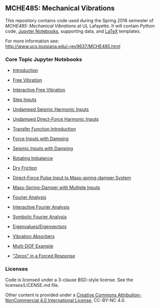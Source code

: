 ## MCHE485: Mechanical Vibrations


This repository contains code used during the Spring 2016 semester of *MCHE485: Mechanical Vibrations* at UL Lafayette. It will contain Python code, [Jupyter Notebooks](http://jupyter.org), supporting data, and [LaTeX](http://www.latex-project.org) templates.

For more information see: http://www.ucs.louisiana.edu/~jev9637/MCHE485.html

### Core Topic Jupyter Notebooks

* [Introduction][1]  
* [Free Vibration][2]  
* [Interactive Free Vibration][3]  
* [Step Inputs][4]  
* [Undamped Seismic Harmonic Inputs][5]  
* [Undamped Direct-Force Harmonic Inputs][6]  
* [Transfer Function Introduction][7]  
* [Force Inputs with Damping][8]  
* [Seismic Inputs with Damping][9]  
* [Rotating Imbalance][10]  
* [Dry Friction][11]  
* [Direct-Force Pulse Input to Mass-spring-damper System][13]
* [Mass-Spring-Damper with Multiple Inputs][12]  
* [Fourier Analysis][14]  
* [Interactive Fourier Analysis][15]  
* [Symbolic Fourier Analysis][16]  
* [Eigenvalues/Eigenvectors][17]  
* [Vibration Absorbers][18]  
* [Multi-DOF Example][19]  
* ["Zeros" in a Forced Response][20]


   [1]: http://nbviewer.ipython.org/github/DocVaughan/MCHE485---Mechanical-Vibrations/blob/Spring2016/Jupyter%20Notebooks/MCHE485%20-%20Introduction.ipynb (Introduction Notebook)
   [2]: http://nbviewer.ipython.org/github/DocVaughan/MCHE485---Mechanical-Vibrations/blob/Spring2016/Jupyter%20Notebooks/Mass%20Spring%20Damper%20-%20Free%20Vibration.ipynb
   [3]: http://nbviewer.ipython.org/github/DocVaughan/MCHE485---Mechanical-Vibrations/blob/Spring2016/Jupyter%20Notebooks/Mass%20Spring%20Damper%20-%20Free%20Vibration%20-%20Interactive.ipynb
   [4]: http://nbviewer.ipython.org/github/DocVaughan/MCHE485---Mechanical-Vibrations/blob/Spring2016/Jupyter%20Notebooks/Mass%20Spring%20Damper%20-%20Step%20Input.ipynb
   [5]: http://nbviewer.ipython.org/github/DocVaughan/MCHE485---Mechanical-Vibrations/blob/Spring2016/Jupyter%20Notebooks/Undamped%20Response%20to%20Harmonic%20Seismic%20Inputs.ipynb
   [6]: http://nbviewer.ipython.org/github/DocVaughan/MCHE485---Mechanical-Vibrations/blob/Spring2016/Jupyter%20Notebooks/Undamped%20Response%20to%20Harmonic%20Direct-Force%20Inputs.ipynb
   [7]: http://nbviewer.ipython.org/github/DocVaughan/MCHE485---Mechanical-Vibrations/blob/Spring2016/Jupyter%20Notebooks/Transfer%20Function%20for%20Undamped%20Harmonic%20Seismic%20Inputs.ipynb
   [8]: http://nbviewer.ipython.org/github/DocVaughan/MCHE485---Mechanical-Vibrations/blob/Spring2016/Jupyter%20Notebooks/Frequency%20Response%20to%20Harmonic%20Direct-Force%20Inputs.ipynb
   [9]: http://nbviewer.ipython.org/github/DocVaughan/MCHE485---Mechanical-Vibrations/blob/Spring2016/Jupyter%20Notebooks/Frequency%20Response%20to%20Harmonic%20Seismic%20Inputs.ipynb
   [10]: http://nbviewer.ipython.org/github/DocVaughan/MCHE485---Mechanical-Vibrations/blob/Spring2016/Jupyter%20Notebooks/Rotating%20Imbalance.ipynb
   [11]: http://nbviewer.ipython.org/github/DocVaughan/MCHE485---Mechanical-Vibrations/blob/Spring2016/Jupyter%20Notebooks/Mass%20Spring%20-%20Free%20Vibration%20with%20Friction.ipynb
   [12]: http://nbviewer.ipython.org/github/DocVaughan/MCHE485---Mechanical-Vibrations/blob/Spring2016/Jupyter%20Notebooks/Mass-Spring-Damper%20with%20Disturbance.ipynb
   [13]: http://nbviewer.ipython.org/github/DocVaughan/MCHE485---Mechanical-Vibrations/Spring2016/Jupyter%20Notebooks/Mass%20Spring%20Damper%20-%20Direct%20Force.ipynb
   [14]: http://nbviewer.ipython.org/github/DocVaughan/MCHE485---Mechanical-Vibrations/blob/Spring2016/Jupyter%20Notebooks/Fourier%20Analysis.ipynb
   [15]: http://nbviewer.ipython.org/github/DocVaughan/MCHE485---Mechanical-Vibrations/blob/Spring2016/Jupyter%20Notebooks/Interactive%20Fourier%20Analysis.ipynb (Interactive Fourier Analysis)
   [16]: http://nbviewer.ipython.org/github/DocVaughan/MCHE485---Mechanical-Vibrations/blob/Spring2016/Jupyter%20Notebooks/Fourier%20Analysis%20-%20Symbolic.ipynb (Symbolic Fourier Analysis using SymPy)
   [17]: http://nbviewer.ipython.org/github/DocVaughan/MCHE485---Mechanical-Vibrations/blob/Spring2016/Jupyter%20Notebooks/Eigenvalue-Eigenvector%20Analysis.ipynb
   [18]: http://nbviewer.ipython.org/github/DocVaughan/MCHE485---Mechanical-Vibrations/blob/Spring2016/Jupyter%20Notebooks/Vibration%20Absorbers.ipynb
   [19]: http://nbviewer.ipython.org/github/DocVaughan/MCHE485---Mechanical-Vibrations/blob/Spring2016/Jupyter%20Notebooks/MultiDOF%20Example.ipynb (Multi-DOF Example)
   [20]: http://nbviewer.ipython.org/github/DocVaughan/MCHE485---Mechanical-Vibrations/blob/Spring2016/Jupyter%20Notebooks/Zeros%20in%20a%20Forced%20Response.ipynb (Zeros in a Forced Response)


### Licenses
Code is licensed under a 3-clause BSD-style license. See the licenses/LICENSE.md file.

Other content is provided under a [Creative Commons Attribution-NonCommercial 4.0 International License](http://creativecommons.org/licenses/by-nc/4.0/), CC-BY-NC 4.0.
